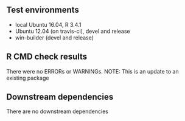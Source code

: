 ## Test environments
* local Ubuntu 16.04, R 3.4.1
* Ubuntu 12.04 (on travis-ci), devel and release
* win-builder (devel and release)

## R CMD check results
There were no ERRORs or WARNINGs. 
NOTE: This is an update to an existing package

## Downstream dependencies
There are no downstream dependencies